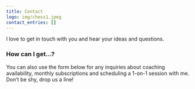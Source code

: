 ```yaml
---
title: Contact
logo: img/chess1.jpeg
contact_entries: []
---
```

I love to get in touch with you and hear your ideas and
questions. 

<h3 class="f4 b lh-title mb2">How can I get…?</h3>

You can also use the form below for any inquiries about coaching
availability, monthly subscriptions and scheduling a 1-on-1 session
with me. Don’t be shy, drop us a line!